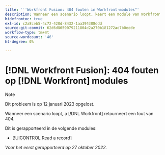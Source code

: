 ```yaml
---
title: '''Workfront Fusion: 404 fouten in Workfront-modules"'
description: Wanneer een scenario loopt, keert een module van Workfront een fout 404 terug.
hidefromtoc: true
exl-id: c2a8ceb5-4c72-428d-8432-1aa394388ddd
source-git-commit: 62d6d8659079211804d2a270b181272ac7b0eede
workflow-type: tm+mt
source-wordcount: '46'
ht-degree: 0%

---
```


# [!DNL Workfront Fusion]: 404 fouten op [!DNL Workfront] modules

>[!NOTE]
>
>Dit probleem is op 12 januari 2023 opgelost.

Wanneer een scenario loopt, a [!DNL Workfront] retourneert een fout van 404.

Dit is gerapporteerd in de volgende modules:

* [!UICONTROL Read a record]

_Voor het eerst gerapporteerd op 27 oktober 2022._
